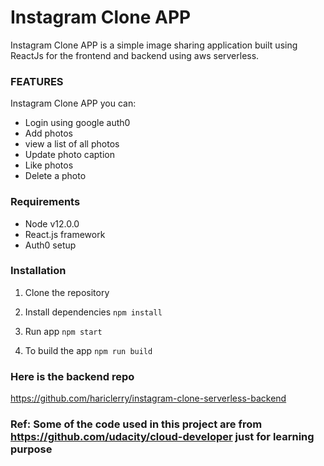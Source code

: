 # Instagram Clone APP

 Instagram Clone APP is a simple image sharing application built using ReactJs for the frontend and backend using aws serverless.

### FEATURES

Instagram Clone APP you can:
* Login using google auth0
* Add photos
* view a list of all photos
* Update photo caption
* Like photos
* Delete a photo

### Requirements
* Node v12.0.0
* React.js framework
* Auth0 setup

### Installation

1. Clone the repository

2. Install dependencies
  ```npm install```

3. Run app
 ```npm start```

4. To build the app
 ```npm run build```


### Here is the backend repo
https://github.com/hariclerry/instagram-clone-serverless-backend

### Ref: Some of the code used in this project are from https://github.com/udacity/cloud-developer just for learning purpose

